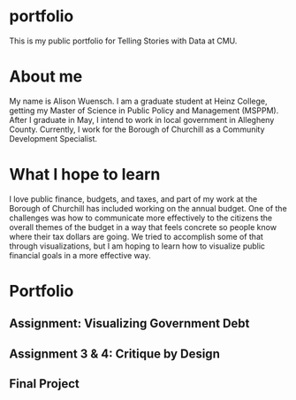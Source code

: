 # portfolio
This is my public portfolio for Telling Stories with Data at CMU.

# About me

My name is Alison Wuensch. I am a graduate student at Heinz College, getting my Master of Science in Public Policy and Management (MSPPM). After I graduate in May, I intend to work in local government in Allegheny County. Currently, I work for the Borough of Churchill as a Community Development Specialist. 

# What I hope to learn
I love public finance, budgets, and taxes, and part of my work at the Borough of Churchill has included working on the annual budget. One of the challenges was how to communicate more effectively to the citizens the overall themes of the budget in a way that feels concrete so people know where their tax dollars are going. We tried to accomplish some of that through visualizations, but I am hoping to learn how to visualize public financial goals in a more effective way. 

# Portfolio

## Assignment: Visualizing Government Debt

## Assignment 3 & 4: Critique by Design

## Final Project
